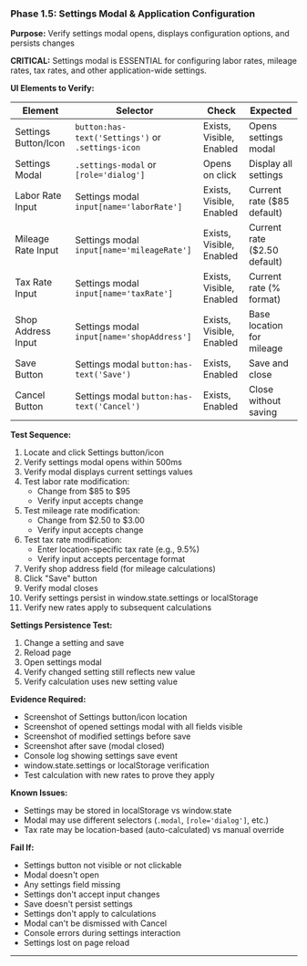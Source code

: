 ### Phase 1.5: Settings Modal & Application Configuration
**Purpose:** Verify settings modal opens, displays configuration options, and persists changes

**CRITICAL:** Settings modal is ESSENTIAL for configuring labor rates, mileage rates, tax rates, and other application-wide settings.

**UI Elements to Verify:**

| Element | Selector | Check | Expected |
|---------|----------|-------|----------|
| Settings Button/Icon | `button:has-text('Settings')` or `.settings-icon` | Exists, Visible, Enabled | Opens settings modal |
| Settings Modal | `.settings-modal` or `[role='dialog']` | Opens on click | Display all settings |
| Labor Rate Input | Settings modal `input[name='laborRate']` | Exists, Visible, Enabled | Current rate ($85 default) |
| Mileage Rate Input | Settings modal `input[name='mileageRate']` | Exists, Visible, Enabled | Current rate ($2.50 default) |
| Tax Rate Input | Settings modal `input[name='taxRate']` | Exists, Visible, Enabled | Current rate (% format) |
| Shop Address Input | Settings modal `input[name='shopAddress']` | Exists, Visible, Enabled | Base location for mileage |
| Save Button | Settings modal `button:has-text('Save')` | Exists, Enabled | Save and close |
| Cancel Button | Settings modal `button:has-text('Cancel')` | Exists, Enabled | Close without saving |

**Test Sequence:**
1. Locate and click Settings button/icon
2. Verify settings modal opens within 500ms
3. Verify modal displays current settings values
4. Test labor rate modification:
   - Change from $85 to $95
   - Verify input accepts change
5. Test mileage rate modification:
   - Change from $2.50 to $3.00
   - Verify input accepts change
6. Test tax rate modification:
   - Enter location-specific tax rate (e.g., 9.5%)
   - Verify input accepts percentage format
7. Verify shop address field (for mileage calculations)
8. Click "Save" button
9. Verify modal closes
10. Verify settings persist in window.state.settings or localStorage
11. Verify new rates apply to subsequent calculations

**Settings Persistence Test:**
1. Change a setting and save
2. Reload page
3. Open settings modal
4. Verify changed setting still reflects new value
5. Verify calculation uses new setting value

**Evidence Required:**
- Screenshot of Settings button/icon location
- Screenshot of opened settings modal with all fields visible
- Screenshot of modified settings before save
- Screenshot after save (modal closed)
- Console log showing settings save event
- window.state.settings or localStorage verification
- Test calculation with new rates to prove they apply

**Known Issues:**
- Settings may be stored in localStorage vs window.state
- Modal may use different selectors (`.modal`, `[role='dialog']`, etc.)
- Tax rate may be location-based (auto-calculated) vs manual override

**Fail If:**
- Settings button not visible or not clickable
- Modal doesn't open
- Any settings field missing
- Settings don't accept input changes
- Save doesn't persist settings
- Settings don't apply to calculations
- Modal can't be dismissed with Cancel
- Console errors during settings interaction
- Settings lost on page reload

---
